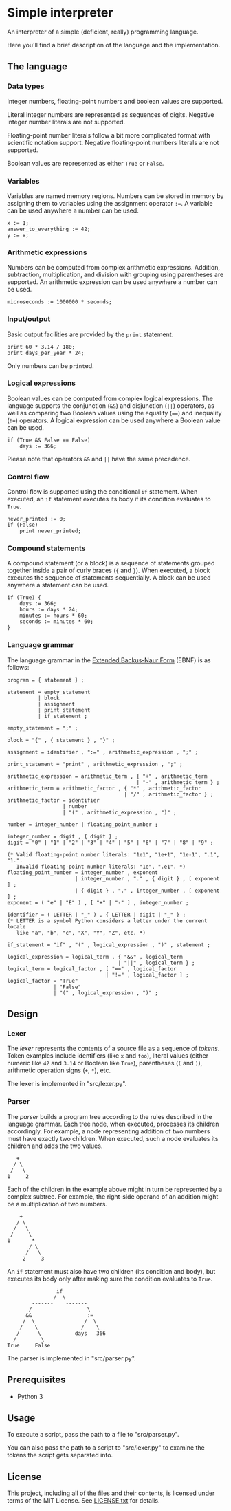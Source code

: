 # Simple interpreter

An interpreter of a simple (deficient, really) programming language.

Here you'll find a brief description of the language and the implementation.

## The language

### Data types

Integer numbers, floating-point numbers and boolean values are supported.

Literal integer numbers are represented as sequences of digits.
Negative integer number literals are not supported.

Floating-point number literals follow a bit more complicated format with
scientific notation support.
Negative floating-point numbers literals are not supported.

Boolean values are represented as either `True` or `False`.

### Variables

Variables are named memory regions.
Numbers can be stored in memory by assigning them to variables using the
assignment operator `:=`.
A variable can be used anywhere a number can be used.

    x := 1;
    answer_to_everything := 42;
    y := x;

### Arithmetic expressions

Numbers can be computed from complex arithmetic expressions.
Addition, subtraction, multiplication, and division with grouping using
parentheses are supported.
An arithmetic expression can be used anywhere a number can be used.

    microseconds := 1000000 * seconds;

### Input/output

Basic output facilities are provided by the `print` statement.

    print 60 * 3.14 / 180;
    print days_per_year * 24;

Only numbers can be `print`ed.

### Logical expressions

Boolean values can be computed from complex logical expressions.
The language supports the conjunction (`&&`) and disjunction (`||`) operators,
as well as comparing two Boolean values using the equality (`==`) and
inequality (`!=`) operators.
A logical expression can be used anywhere a Boolean value can be used.

    if (True && False == False)
        days := 366;

Please note that operators `&&` and `||` have the same precedence.

### Control flow

Control flow is supported using the conditional `if` statement.
When executed, an `if` statement executes its body if its condition evaluates
to `True`.

    never_printed := 0;
    if (False)
        print never_printed;

### Compound statements

A compound statement (or a block) is a sequence of statements grouped together
inside a pair of curly braces (`{` and `}`).
When executed, a block executes the sequence of statements sequentially.
A block can be used anywhere a statement can be used.

    if (True) {
        days := 366;
        hours := days * 24;
        minutes := hours * 60;
        seconds := minutes * 60;
    }

### Language grammar

The language grammar in the [Extended Backus-Naur Form] (EBNF) is as follows:

    program = { statement } ;

    statement = empty_statement
              | block
              | assignment
              | print_statement
              | if_statement ;

    empty_statement = ";" ;

    block = "{" , { statement } , "}" ;

    assignment = identifier , ":=" , arithmetic_expression , ";" ;

    print_statement = "print" , arithmetic_expression , ";" ;

    arithmetic_expression = arithmetic_term , { "+" , arithmetic_term
                                              | "-" , arithmetic_term } ;
    arithmetic_term = arithmetic_factor , { "*" , arithmetic_factor
                                          | "/" , arithmetic_factor } ;
    arithmetic_factor = identifier
                      | number
                      | "(" , arithmetic_expression , ")" ;

    number = integer_number | floating_point_number ;

    integer_number = digit , { digit } ;
    digit = "0" | "1" | "2" | "3" | "4" | "5" | "6" | "7" | "8" | "9" ;

    (* Valid floating-point number literals: "1e1", "1e+1", "1e-1", ".1", "1.".
       Invalid floating-point number literals: "1e", ".e1". *)
    floating_point_number = integer_number , exponent
                          | integer_number , "." , { digit } , [ exponent ] ;
                          | { digit } , "." , integer_number , [ exponent ] ;
    exponent = ( "e" | "E" ) , [ "+" | "-" ] , integer_number ;

    identifier = ( LETTER | "_" ) , { LETTER | digit | "_" } ;
    (* LETTER is a symbol Python considers a letter under the current locale
       like "a", "b", "c", "X", "Y", "Z", etc. *)

    if_statement = "if" , "(" , logical_expression , ")" , statement ;

    logical_expression = logical_term , { "&&" , logical_term
                                        | "||" , logical_term } ;
    logical_term = logical_factor , [ "==" , logical_factor
                                    | "!=" , logical_factor ] ;
    logical_factor = "True"
                   | "False"
                   | "(" , logical_expression , ")" ;

[Extended Backus-Naur Form]: https://en.wikipedia.org/wiki/Extended_Backus%E2%80%93Naur_Form

## Design

### Lexer

The *lexer* represents the contents of a source file as a sequence of *tokens*.
Token examples include identifiers (like `x` and `foo`), literal values (either
numeric like `42` and `3.14` or Boolean like `True`), parentheses (`(` and
`)`), arithmetic operation signs (`+`, `*`), etc.

The lexer is implemented in "src/lexer.py".

### Parser

The *parser* builds a program tree according to the rules described in the
language grammar.
Each tree node, when executed, processes its children accordingly.
For example, a node representing addition of two numbers must have exactly
two children.
When executed, such a node evaluates its children and adds the two values.

       +
      / \
     /   \
    1     2

Each of the children in the example above might in turn be represented by a
complex subtree.
For example, the right-side operand of an addition might be a multiplication of
two numbers.

        +
       / \
      /   \
     /     \
    1       *
           / \
          /   \
         2     3

An `if` statement must also have two children (its condition and body), but
executes its body only after making sure the condition evaluates to `True`.

                    if
                   /  \
            -------    -------
           /                  \
          &&                  :=
         /  \                /  \
        /    \              /    \
       /      \           days   366
      /        \
    True     False

The parser is implemented in "src/parser.py".

## Prerequisites

* Python 3

## Usage

To execute a script, pass the path to a file to "src/parser.py".

You can also pass the path to a script to "src/lexer.py" to examine the tokens
the script gets separated into.

## License

This project, including all of the files and their contents, is licensed under
terms of the MIT License.
See [LICENSE.txt] for details.

[LICENSE.txt]: LICENSE.txt
